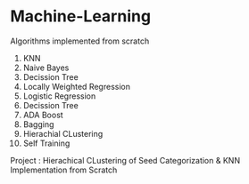# Machine-Learning

Algorithms implemented from scratch
1. KNN 
2. Naive Bayes
3. Decission Tree
4. Locally Weighted Regression
5. Logistic Regression
6. Decission Tree
7. ADA Boost
8. Bagging
10. Hierachial CLustering
11. Self Training


Project : 
Hierachical CLustering of Seed Categorization & KNN Implementation from Scratch
